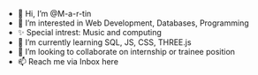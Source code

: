 - 👋 Hi, I’m @M-a-r-tin
- 👀 I’m interested in Web Development, Databases, Programming
- ✨ Special intrest: Music and computing
- 🌱 I’m currently learning SQL, JS, CSS, THREE.js
- 💞️ I’m looking to collaborate on internship or trainee position
- 📫 Reach me via Inbox here



<!---
M-a-r-tin/M-a-r-tin is a ✨ special ✨ repository because its `README.md` (this file) appears on your GitHub profile.
You can click the Preview link to take a look at your changes.
--->
